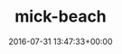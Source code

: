 ---
title:		"mick-beach"
type:		"photos"
mediatype:		"upload"
description:		"TBC"
date:		"2016-07-31 13:47:33+00:00"
album:		"people"
filename:		"mick-beach.md"
series:		""
cl_public_id:		"people/mick-beach"
cl_version:		1497005475
format:		"tiff"
bytes:		2729756
width:		1115
height:		1440
colours:
- "#473F3D"
- "#625956"
- "#A9B0BD"
- "#828A99"
- "#0C131D"
- "#353035"
- "#0E1821"
- "#3A2C28"
- "#02050A"
- "#7C5B51"
- "#717C82"
- "#C6CBCF"
exposure_mode:		"Auto"
program:		"Aperture-priority AE"
aperture:		"4.5"
focal_length:		"16.0 mm"
iso:		"200"
shutter_speed:		"1/1000"
metering:		"Multi-segment"
flash:		"Off, Did not fire"
white_balance:		"Custom"
colour_temp:		"5100"
has_crop:		"false"
orientation:		"Horizontal (normal)"
camera_model:		"NIKON D800"
lens_info:		"16mm f/2.8"
artist:		"No artist info"
x_resolution:		"300"
y_resolution:		"300"
---